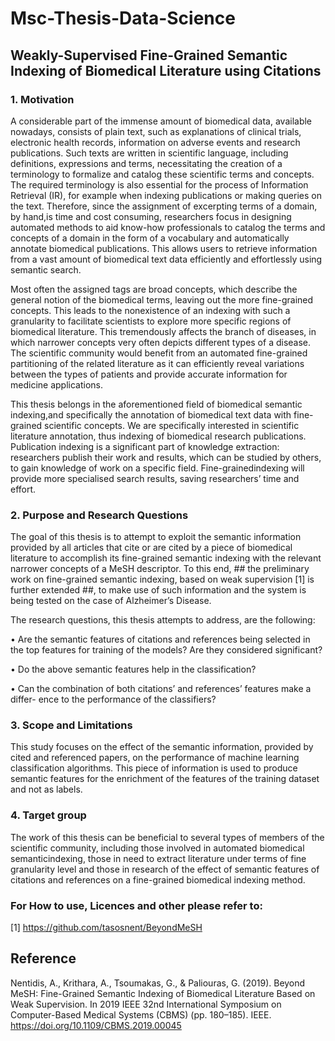 # Msc-Thesis-Data-Science

## Weakly-Supervised Fine-Grained Semantic Indexing of Biomedical Literature using Citations

### 1. Motivation
A considerable part of the immense amount of biomedical data, available nowadays, consists of plain text, such as explanations of clinical trials, electronic health records, information on adverse events and research publications. Such texts are written in scientific language, including definitions, expressions and terms, necessitating the creation of a terminology to formalize and catalog these scientific terms
and concepts. The required terminology is also essential for the process of Information Retrieval (IR), for example when indexing publications or making queries on the text. Therefore, since the assignment of excerpting terms of a domain, by hand,is time and cost consuming, researchers focus in designing automated methods to aid know-how professionals to catalog the terms and concepts of a domain in the form of a vocabulary and automatically annotate biomedical publications. This allows users to retrieve information from a vast amount of biomedical text data efficiently and effortlessly using semantic search.

Most often the assigned tags are broad concepts, which describe the general notion of the biomedical terms, leaving out the more fine-grained concepts. This leads to the nonexistence of an indexing with such a granularity to facilitate scientists to explore more specific regions of biomedical literature. This tremendously affects the branch of diseases, in which narrower concepts very often depicts different types of a disease. The scientific community would benefit from an automated fine-grained partitioning of the related literature as it can efficiently reveal variations between the types of patients and provide accurate information for medicine applications.

This thesis belongs in the aforementioned field of biomedical semantic indexing,and specifically the annotation of biomedical text data with fine-grained scientific concepts. We are specifically interested in scientific literature annotation, thus indexing of biomedical research publications. Publication indexing is a significant part of knowledge extraction: researchers publish their work and results, which can be studied by others, to gain knowledge of work on a specific field. Fine-grainedindexing will provide more specialised search results, saving researchers’ time and effort.

### 2. Purpose and Research Questions
The goal of this thesis is to attempt to exploit the semantic information provided by all articles that cite or are cited by a piece of biomedical literature to accomplish its fine-grained semantic indexing with the relevant narrower concepts of a MeSH descriptor. To this end, ## the preliminary work on fine-grained semantic indexing, based on weak supervision [1] is further extended ##, to make use of such information
and the system is being tested on the case of Alzheimer’s Disease.

The research questions, this thesis attempts to address, are the following:

• Are the semantic features of citations and references being selected in the top
features for training of the models? Are they considered significant?

• Do the above semantic features help in the classification?

• Can the combination of both citations’ and references’ features make a differ-
ence to the performance of the classifiers?

### 3. Scope and Limitations
This study focuses on the effect of the semantic information, provided by cited and referenced papers, on the performance of machine learning classification algorithms. This piece of information is used to produce semantic features for the enrichment of the features of the training dataset and not as labels.

### 4. Target group
The work of this thesis can be beneficial to several types of members of the scientific community, including those involved in automated biomedical semanticindexing, those in need to extract literature under terms of fine granularity level and those in research of the effect of semantic features of citations and references on a fine-grained biomedical indexing method.

### For How to use, Licences and other please refer to:
[1] https://github.com/tasosnent/BeyondMeSH

## Reference

Nentidis, A., Krithara, A., Tsoumakas, G., & Paliouras, G. (2019). Beyond MeSH: Fine-Grained Semantic Indexing of Biomedical Literature Based on Weak Supervision. In 2019 IEEE 32nd International Symposium on Computer-Based Medical Systems (CBMS) (pp. 180–185). IEEE. https://doi.org/10.1109/CBMS.2019.00045
